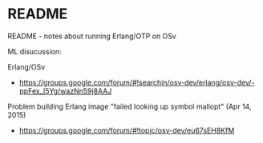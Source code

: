 README
======

README - notes about running Erlang/OTP on OSv


ML disucussion:

Erlang/OSv
- https://groups.google.com/forum/#!searchin/osv-dev/erlang/osv-dev/-ppFex_I5Yg/wazNn59j8AAJ

Problem building Erlang image "failed looking up symbol mallopt" (Apr 14, 2015)
- https://groups.google.com/forum/#!topic/osv-dev/eu67sEH8KfM

